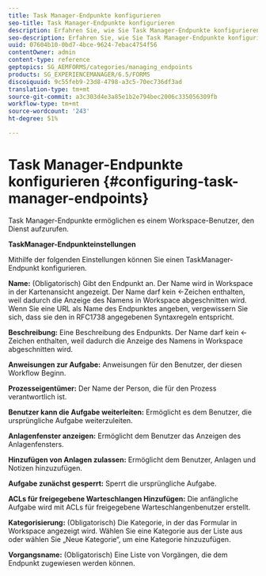 ```yaml
---
title: Task Manager-Endpunkte konfigurieren
seo-title: Task Manager-Endpunkte konfigurieren
description: Erfahren Sie, wie Sie Task Manager-Endpunkte konfigurieren.
seo-description: Erfahren Sie, wie Sie Task Manager-Endpunkte konfigurieren.
uuid: 07604b10-0bd7-4bce-9624-7ebac4754f56
contentOwner: admin
content-type: reference
geptopics: SG_AEMFORMS/categories/managing_endpoints
products: SG_EXPERIENCEMANAGER/6.5/FORMS
discoiquuid: 9c55feb9-23d8-4798-a3c5-70ec736df3ad
translation-type: tm+mt
source-git-commit: a3c303d4e3a85e1b2e794bec2006c335056309fb
workflow-type: tm+mt
source-wordcount: '243'
ht-degree: 51%

---
```



# Task Manager-Endpunkte konfigurieren {#configuring-task-manager-endpoints}

Task Manager-Endpunkte ermöglichen es einem Workspace-Benutzer, den Dienst aufzurufen.

**TaskManager-Endpunkteinstellungen**

Mithilfe der folgenden Einstellungen können Sie einen TaskManager-Endpunkt konfigurieren.

**Name:**  (Obligatorisch) Gibt den Endpunkt an. Der Name wird in Workspace in der Kartenansicht angezeigt. Der Name darf kein &lt;-Zeichen enthalten, weil dadurch die Anzeige des Namens in Workspace abgeschnitten wird. Wenn Sie eine URL als Name des Endpunktes angeben, vergewissern Sie sich, dass sie den in RFC1738 angegebenen Syntaxregeln entspricht.

**Beschreibung:** Eine Beschreibung des Endpunkts. Der Name darf kein &lt;-Zeichen enthalten, weil dadurch die Anzeige des Namens in Workspace abgeschnitten wird.

**Anweisungen zur Aufgabe:** Anweisungen für den Benutzer, der diesen Workflow Beginn.

**Prozesseigentümer:** Der Name der Person, die für den Prozess verantwortlich ist.

**Benutzer kann die Aufgabe weiterleiten:** Ermöglicht es dem Benutzer, die ursprüngliche Aufgabe weiterzuleiten.

**Anlagenfenster anzeigen:** Ermöglicht dem Benutzer das Anzeigen des Anlagenfensters.

**Hinzufügen von Anlagen zulassen:** Ermöglicht dem Benutzer, Anlagen und Notizen hinzuzufügen.

**Aufgabe zunächst gesperrt:** Sperrt die ursprüngliche Aufgabe.

**ACLs für freigegebene Warteschlangen Hinzufügen:** Die anfängliche Aufgabe wird mit ACLs für freigegebene Warteschlangenbenutzer erstellt.

**Kategorisierung:** (Obligatorisch) Die Kategorie, in der das Formular in Workspace angezeigt wird. Wählen Sie eine Kategorie aus der Liste aus oder wählen Sie „Neue Kategorie“, um eine Kategorie hinzuzufügen.

**Vorgangsname:**  (Obligatorisch) Eine Liste von Vorgängen, die dem Endpunkt zugewiesen werden können.
